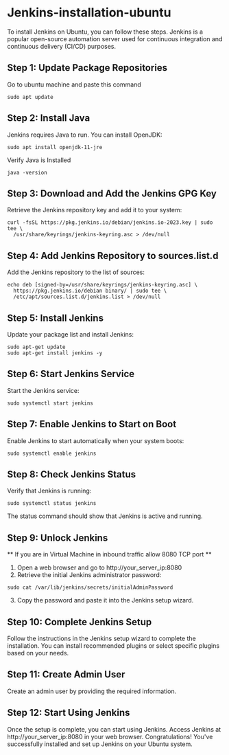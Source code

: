 # Jenkins-installation-ubuntu
To install Jenkins on Ubuntu, you can follow these steps. Jenkins is a popular open-source automation server used for continuous integration and continuous delivery (CI/CD) purposes.

## Step 1: Update Package Repositories
Go to ubuntu machine and paste this command
```
sudo apt update
```
## Step 2: Install Java
Jenkins requires Java to run. You can install OpenJDK:
```
sudo apt install openjdk-11-jre
```
Verify Java is Installed

```
java -version
```
## Step 3: Download and Add the Jenkins GPG Key
Retrieve the Jenkins repository key and add it to your system:
```
curl -fsSL https://pkg.jenkins.io/debian/jenkins.io-2023.key | sudo tee \
  /usr/share/keyrings/jenkins-keyring.asc > /dev/null
```
## Step 4: Add Jenkins Repository to sources.list.d
Add the Jenkins repository to the list of sources:
```
echo deb [signed-by=/usr/share/keyrings/jenkins-keyring.asc] \
  https://pkg.jenkins.io/debian binary/ | sudo tee \
  /etc/apt/sources.list.d/jenkins.list > /dev/null

```
## Step 5: Install Jenkins
Update your package list and install Jenkins:
```
sudo apt-get update
sudo apt-get install jenkins -y
```
## Step 6: Start Jenkins Service
Start the Jenkins service:
```
sudo systemctl start jenkins
```
## Step 7: Enable Jenkins to Start on Boot
Enable Jenkins to start automatically when your system boots:
```
sudo systemctl enable jenkins
```
## Step 8: Check Jenkins Status
Verify that Jenkins is running:
```
sudo systemctl status jenkins
```
The status command should show that Jenkins is active and running.
## Step 9: Unlock Jenkins
** If you are in Virtual Machine in inbound traffic allow 8080 TCP port **
1. Open a web browser and go to http://your_server_ip:8080
2. Retrieve the initial Jenkins administrator password:
```
sudo cat /var/lib/jenkins/secrets/initialAdminPassword
```
3. Copy the password and paste it into the Jenkins setup wizard.
## Step 10: Complete Jenkins Setup
Follow the instructions in the Jenkins setup wizard to complete the installation. You can install recommended plugins or select specific plugins based on your needs.
## Step 11: Create Admin User
Create an admin user by providing the required information.
## Step 12: Start Using Jenkins
Once the setup is complete, you can start using Jenkins. Access Jenkins at http://your_server_ip:8080 in your web browser.
Congratulations! You've successfully installed and set up Jenkins on your Ubuntu system. 

